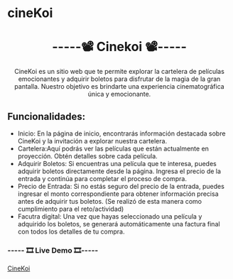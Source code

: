 # cineKoi



<h1 align="center"> -----📽️ Cinekoi 📽️----- </h1>

<p align="center">CineKoi es un sitio web que te permite explorar la cartelera de películas emocionantes y adquirir boletos para disfrutar de la magia de la gran pantalla. Nuestro objetivo es brindarte una experiencia cinematográfica única y emocionante.</p>

<h2>Funcionalidades:</h2>
  <ul>
    <li>Inicio: En la página de inicio, encontrarás información destacada sobre CineKoi y la invitación a explorar nuestra cartelera.</li>
    <li>Cartelera:Aquí podrás ver las películas que están actualmente en proyección. Obtén detalles sobre cada película.</li>
    <li>Adquirir Boletos: Si encuentras una película que te interesa, puedes adquirir boletos directamente desde la página. Ingresa el precio de la entrada y continúa para completar el proceso de compra.</li>
    <li>Precio de Entrada:  Si no estás seguro del precio de la entrada, puedes ingresar el monto correspondiente para obtener información precisa antes de adquirir tus boletos. (Se realizó de esta manera como cumplimiento para el reto/actividad)</li>
    <li>Facutra digital: Una vez que hayas seleccionado una película y adquirido los boletos, se generará automáticamente una factura final con todos los detalles de tu compra. </li>
  </ul>


<h3> ----- 🎞️ Live Demo 🎞️----- </h3>

<a href="https://jannaca.github.io/cineKoi/index.html" target="_blank">CineKoi</a>

